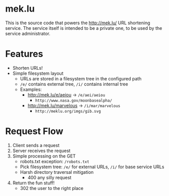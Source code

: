 mek.lu
====

This is the source code that powers the http://mek.lu/ URL shortening
service. The service itself is intended to be a private one, to be used
by the service administrator.

Features
====

* Shorten URLs!
* Simple filesystem layout
    * URLs are stored in a filesystem tree in the configured path
    * `/e/` contains external tree, `/i/` contains internal tree
    * Examples:
        * http://mek.lu/e/aeiou -> `/e/aei/aeiou`
            * `http://www.nasa.gov/moonbasealpha/`
        * http://mek.lu/marvelous -> `/i/mar/marvelous`
            * `http://meklu.org/imgs/gib.svg`

Request Flow
====

1. Client sends a request
2. Server receives the request
3. Simple processing on the GET
    * robots.txt exception: `/robots.txt`
    * Pick filesystem tree: `/e/` for external URLs, `/i/` for base
      service URLs
    * Harsh directory traversal mitigation
        * 400 any silly request
4. Return the fun stuff!
   * 302 the user to the right place
